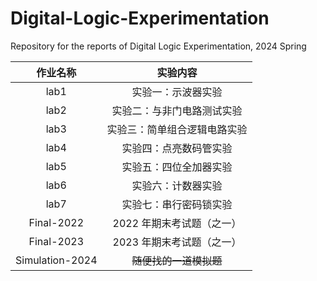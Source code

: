 # Digital-Logic-Experimentation

Repository for the reports of Digital Logic Experimentation, 2024 Spring

|    作业名称     |           实验内容           |
| :-------------: | :--------------------------: |
|      lab1       |      实验一：示波器实验      |
|      lab2       |  实验二：与非门电路测试实验  |
|      lab3       | 实验三：简单组合逻辑电路实验 |
|      lab4       |    实验四：点亮数码管实验    |
|      lab5       |    实验五：四位全加器实验    |
|      lab6       |      实验六：计数器实验      |
|      lab7       |    实验七：串行密码锁实验    |
|   Final-2022    |  2022 年期末考试题（之一）   |
|   Final-2023    |  2023 年期末考试题（之一）   |
| Simulation-2024 |    ~~随便找的一道模拟题~~    |
